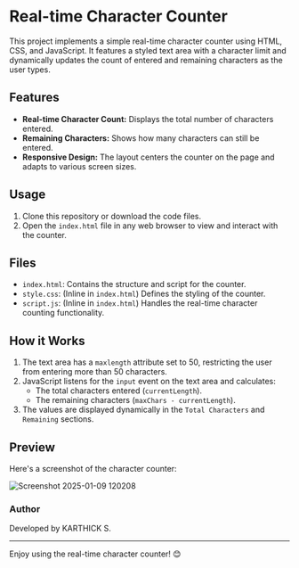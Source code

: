 
# Real-time Character Counter

This project implements a simple real-time character counter using HTML, CSS, and JavaScript. It features a styled text area with a character limit and dynamically updates the count of entered and remaining characters as the user types.

## Features

- **Real-time Character Count:** Displays the total number of characters entered.
- **Remaining Characters:** Shows how many characters can still be entered.
- **Responsive Design:** The layout centers the counter on the page and adapts to various screen sizes.

## Usage

1. Clone this repository or download the code files.
2. Open the `index.html` file in any web browser to view and interact with the counter.

## Files

- `index.html`: Contains the structure and script for the counter.
- `style.css`: (Inline in `index.html`) Defines the styling of the counter.
- `script.js`: (Inline in `index.html`) Handles the real-time character counting functionality.

## How it Works

1. The text area has a `maxlength` attribute set to 50, restricting the user from entering more than 50 characters.
2. JavaScript listens for the `input` event on the text area and calculates:
   - The total characters entered (`currentLength`).
   - The remaining characters (`maxChars - currentLength`).
3. The values are displayed dynamically in the `Total Characters` and `Remaining` sections.

## Preview

Here's a screenshot of the character counter:

![Screenshot 2025-01-09 120208](https://github.com/user-attachments/assets/5fd8247d-abfc-4b41-8bbd-55c271b71010)



### Author

Developed by KARTHICK S.

---

Enjoy using the real-time character counter! 😊
